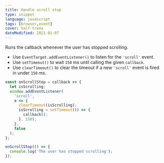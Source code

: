 ```yaml
---
title: Handle scroll stop
type: snippet
language: javascript
tags: [browser,event]
cover: half-trees
dateModified: 2021-01-07
---
```


Runs the callback whenever the user has stopped scrolling.

- Use `EventTarget.addEventListener()` to listen for the `'scroll'` event.
- Use `setTimeout()` to wait `150` ms until calling the given `callback`.
- Use `clearTimeout()` to clear the timeout if a new `'scroll'` event is fired in under `150` ms.

```js
const onScrollStop = callback => {
  let isScrolling;
  window.addEventListener(
    'scroll',
    e => {
      clearTimeout(isScrolling);
      isScrolling = setTimeout(() => {
        callback();
      }, 150);
    },
    false
  );
};
```

```js
onScrollStop(() => {
  console.log('The user has stopped scrolling');
});
```
